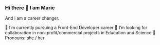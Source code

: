 ### Hi there 👋 I am Marie

And I am a career changer. 

🌱 I’m currently pursuing a Front-End Developer career
👯 I’m looking for collaboration in non-profit/commercial projects in Education and Science
👩 Pronouns: she / her


